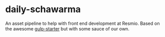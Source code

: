 # daily-schawarma
An asset pipeline to help with front end development at Resmio. Based on the awesome [gulp-starter](https://github.com/greypants/gulp-starter) but with some sauce of our own.
